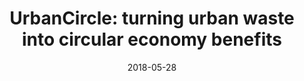 ---
title: "UrbanCircle: turning urban waste into circular economy benefits"
#collection: publications
#permalink: /publication/forthcoming-peace-agreement-strength
date: 2018-05-28
#venue: 'Stockholm Environment Institute'
paperurl: '/files/publications/2018_Ddiba_et_al_Naivasha_UrbanCircle_brief.pdf'
link: 'https://www.sei.org/publications/urbancircle-naivasha-brief/'
#code: 'link to ISA dataverse goes here'
#github: 'link to github repo goes here'
citation: 'Ddiba, D., Andersson, K. & Ogol, T. 2018. &quot;UrbanCircle: turning urban waste into circular economy benefits.&quot; Stockholm Environment Institute (SEI) Project Brief. Stockholm, Sweden.'
---